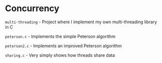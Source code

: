 # Concurrency

`multi-threading` - Project where I implement my own multi-threading library in C

`peterson.c` - Implements the simple Peterson algorithm 

`peterson2.c` - Implements an improved Peterson algorithm

`sharing.c` - Very simply shows how threads share data





